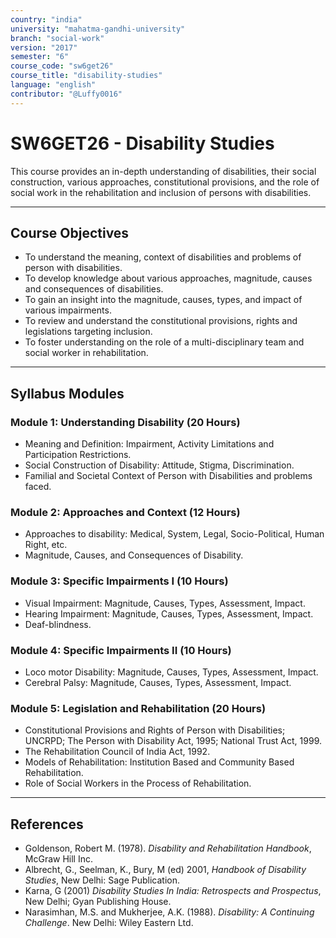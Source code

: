 ```yaml
---
country: "india"
university: "mahatma-gandhi-university"
branch: "social-work"
version: "2017"
semester: "6"
course_code: "sw6get26"
course_title: "disability-studies"
language: "english"
contributor: "@Luffy0016"
---
```

# SW6GET26 - Disability Studies

This course provides an in-depth understanding of disabilities, their social construction, various approaches, constitutional provisions, and the role of social work in the rehabilitation and inclusion of persons with disabilities.

---
## Course Objectives

* To understand the meaning, context of disabilities and problems of person with disabilities.
* To develop knowledge about various approaches, magnitude, causes and consequences of disabilities.
* To gain an insight into the magnitude, causes, types, and impact of various impairments.
* To review and understand the constitutional provisions, rights and legislations targeting inclusion.
* To foster understanding on the role of a multi-disciplinary team and social worker in rehabilitation.

---
## Syllabus Modules

### Module 1: Understanding Disability (20 Hours)
* Meaning and Definition: Impairment, Activity Limitations and Participation Restrictions.
* Social Construction of Disability: Attitude, Stigma, Discrimination.
* Familial and Societal Context of Person with Disabilities and problems faced.

### Module 2: Approaches and Context (12 Hours)
* Approaches to disability: Medical, System, Legal, Socio-Political, Human Right, etc.
* Magnitude, Causes, and Consequences of Disability.

### Module 3: Specific Impairments I (10 Hours)
* Visual Impairment: Magnitude, Causes, Types, Assessment, Impact.
* Hearing Impairment: Magnitude, Causes, Types, Assessment, Impact.
* Deaf-blindness.

### Module 4: Specific Impairments II (10 Hours)
* Loco motor Disability: Magnitude, Causes, Types, Assessment, Impact.
* Cerebral Palsy: Magnitude, Causes, Types, Assessment, Impact.

### Module 5: Legislation and Rehabilitation (20 Hours)
* Constitutional Provisions and Rights of Person with Disabilities; UNCRPD; The Person with Disability Act, 1995; National Trust Act, 1999.
* The Rehabilitation Council of India Act, 1992.
* Models of Rehabilitation: Institution Based and Community Based Rehabilitation.
* Role of Social Workers in the Process of Rehabilitation.

---
## References
* Goldenson, Robert M. (1978). *Disability and Rehabilitation Handbook*, McGraw Hill Inc.
* Albrecht, G., Seelman, K., Bury, M (ed) 2001, *Handbook of Disability Studies*, New Delhi: Sage Publication.
* Karna, G (2001) *Disability Studies In India: Retrospects and Prospectus*, New Delhi; Gyan Publishing House.
* Narasimhan, M.S. and Mukherjee, A.K. (1988). *Disability: A Continuing Challenge*. New Delhi: Wiley Eastern Ltd.